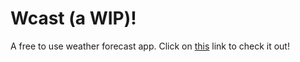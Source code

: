 # Wcast (a WIP)!
A free to use weather forecast app.
Click on [this](https://rumanstheddy.github.io/w-cast) link to check it out!
